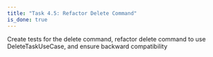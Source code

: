 ```yaml
---
title: "Task 4.5: Refactor Delete Command"
is_done: true
---
```


Create tests for the delete command, refactor delete command to use DeleteTaskUseCase, and ensure backward compatibility
